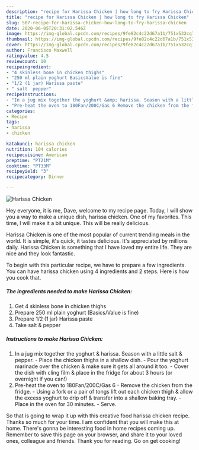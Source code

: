 ```yaml
---
description: "recipe for Harissa Chicken | how long to fry Harissa Chicken"
title: "recipe for Harissa Chicken | how long to fry Harissa Chicken"
slug: 507-recipe-for-harissa-chicken-how-long-to-fry-harissa-chicken
date: 2020-06-05T20:31:02.546Z
image: https://img-global.cpcdn.com/recipes/9fe82c4c22d67a1b/751x532cq70/harissa-chicken-recipe-main-photo.jpg
thumbnail: https://img-global.cpcdn.com/recipes/9fe82c4c22d67a1b/751x532cq70/harissa-chicken-recipe-main-photo.jpg
cover: https://img-global.cpcdn.com/recipes/9fe82c4c22d67a1b/751x532cq70/harissa-chicken-recipe-main-photo.jpg
author: Francisco Maxwell
ratingvalue: 4.5
reviewcount: 10
recipeingredient:
- "4 skinless bone in chicken thighs"
- "250 ml plain yoghurt BasicsValue is fine"
- "1/2 (1 jar) Harissa paste"
- " salt  pepper"
recipeinstructions:
- "In a jug mix together the yoghurt &amp; harissa. Season with a little salt &amp; pepper. Place the chicken thighs in a shallow dish. Pour the yoghurt marinade over the chicken &amp; make sure it gets all around it too. Cover the dish with cling film &amp; place in the fridge for about 3 hours (or overnight if you can!)"
- "Pre-heat the oven to 180Fan/200C/Gas 6 Remove the chicken from the fridge. Using a fork or a pair of tongs lift out each chicken thigh &amp; allow the excess yoghurt to drip off &amp; transfer into a shallow baking tray. Place in the oven for 30 minutes. Serve."
categories:
- Recipe
tags:
- harissa
- chicken

katakunci: harissa chicken 
nutrition: 104 calories
recipecuisine: American
preptime: "PT21M"
cooktime: "PT33M"
recipeyield: "3"
recipecategory: Dinner

---
```



![Harissa Chicken](https://img-global.cpcdn.com/recipes/9fe82c4c22d67a1b/751x532cq70/harissa-chicken-recipe-main-photo.jpg)

Hey everyone, it is me, Dave, welcome to my recipe page. Today, I will show you a way to make a unique dish, harissa chicken. One of my favorites. This time, I will make it a bit unique. This will be really delicious.



Harissa Chicken is one of the most popular of current trending meals in the world. It is simple, it's quick, it tastes delicious. It's appreciated by millions daily. Harissa Chicken is something that I have loved my entire life. They are nice and they look fantastic.


To begin with this particular recipe, we have to prepare a few ingredients. You can have harissa chicken using 4 ingredients and 2 steps. Here is how you cook that.

<!--inarticleads1-->

##### The ingredients needed to make Harissa Chicken:

1. Get 4 skinless bone in chicken thighs
1. Prepare 250 ml plain yoghurt (Basics/Value is fine)
1. Prepare 1/2 (1 jar) Harissa paste
1. Take  salt &amp; pepper




<!--inarticleads2-->

##### Instructions to make Harissa Chicken:

1. In a jug mix together the yoghurt &amp; harissa. Season with a little salt &amp; pepper. - Place the chicken thighs in a shallow dish. - Pour the yoghurt marinade over the chicken &amp; make sure it gets all around it too. - Cover the dish with cling film &amp; place in the fridge for about 3 hours (or overnight if you can!)
1. Pre-heat the oven to 180Fan/200C/Gas 6 - Remove the chicken from the fridge. - Using a fork or a pair of tongs lift out each chicken thigh &amp; allow the excess yoghurt to drip off &amp; transfer into a shallow baking tray. - Place in the oven for 30 minutes. - Serve.




So that is going to wrap it up with this creative food harissa chicken recipe. Thanks so much for your time. I am confident that you will make this at home. There's gonna be interesting food in home recipes coming up. Remember to save this page on your browser, and share it to your loved ones, colleague and friends. Thank you for reading. Go on get cooking!
